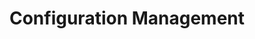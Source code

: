 ---
title: Configuration Management
alias: ['applications/salt/','applications/ansible/','applications/puppet/','applications/chef/']
---